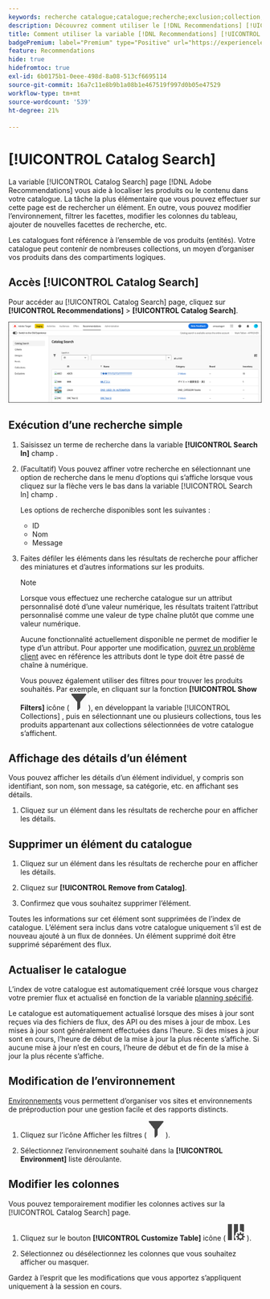 ```yaml
---
keywords: recherche catalogue;catalogue;recherche;exclusion;collection;filtre;recommandations
description: Découvrez comment utiliser le [!DNL Recommendations] [!UICONTROL Catalog Search] pour localiser des produits ou du contenu, supprimez des éléments de votre catalogue, etc.
title: Comment utiliser la variable [!DNL Recommendations] [!UICONTROL Catalog Search]?
badgePremium: label="Premium" type="Positive" url="https://experienceleague.adobe.com/docs/target/using/introduction/intro.html?lang=en#premium newtab=true" tooltip="Découvrez les fonctionnalités incluses dans Target Premium."
feature: Recommendations
hide: true
hidefromtoc: true
exl-id: 6b0175b1-0eee-498d-8a08-513cf6695114
source-git-commit: 16a7c11e8b9b1a08b1e467519f997d0b05e47529
workflow-type: tm+mt
source-wordcount: '539'
ht-degree: 21%

---
```


# [!UICONTROL Catalog Search]

La variable [!UICONTROL Catalog Search] page [!DNL Adobe Recommendations] vous aide à localiser les produits ou le contenu dans votre catalogue. La tâche la plus élémentaire que vous pouvez effectuer sur cette page est de rechercher un élément. En outre, vous pouvez modifier l’environnement, filtrer les facettes, modifier les colonnes du tableau, ajouter de nouvelles facettes de recherche, etc.

Les catalogues font référence à l’ensemble de vos produits (entités). Votre catalogue peut contenir de nombreuses collections, un moyen d’organiser vos produits dans des compartiments logiques.

## Accès [!UICONTROL Catalog Search]

Pour accéder au [!UICONTROL Catalog Search] page, cliquez sur **[!UICONTROL Recommendations]** > **[!UICONTROL Catalog Search]**.

![Page Recherche catalogue](/help/main/c-recommendations/c-products/assets/catalog-search-new.png)

## Exécution d’une recherche simple

1. Saisissez un terme de recherche dans la variable **[!UICONTROL Search In]** champ .

1. (Facultatif) Vous pouvez affiner votre recherche en sélectionnant une option de recherche dans le menu d’options qui s’affiche lorsque vous cliquez sur la flèche vers le bas dans la variable [!UICONTROL Search In] champ .

   Les options de recherche disponibles sont les suivantes :

   * ID
   * Nom
   * Message

1. Faites défiler les éléments dans les résultats de recherche pour afficher des miniatures et d’autres informations sur les produits.

   >[!NOTE]
   >
   > Lorsque vous effectuez une recherche catalogue sur un attribut personnalisé doté d’une valeur numérique, les résultats traitent l’attribut personnalisé comme une valeur de type chaîne plutôt que comme une valeur numérique.
   >
   >Aucune fonctionnalité actuellement disponible ne permet de modifier le type d’un attribut. Pour apporter une modification, [ouvrez un problème client](/help/main/cmp-resources-and-contact-information.md#reference_ACA3391A00EF467B87930A450050077C) avec en référence les attributs dont le type doit être passé de chaîne à numérique.

   Vous pouvez également utiliser des filtres pour trouver les produits souhaités. Par exemple, en cliquant sur la fonction **[!UICONTROL Show Filters]** icône ( ![Icône Afficher les filtres](/help/main/c-recommendations/c-products/assets/icon-show-filters.png) ), en développant la variable [!UICONTROL Collections] , puis en sélectionnant une ou plusieurs collections, tous les produits appartenant aux collections sélectionnées de votre catalogue s’affichent.

<!-- ### Perform an advanced search {#advanced-search}

You can use [!UICONTROL Advanced Search] to further refine your search results or to save your search results as a [collection](/help/main/c-recommendations/c-products/collections.md) or [exclusion](/help/main/c-recommendations/c-products/exclusions.md).

1. Click the **[!UICONTROL Advanced Search]** link.

   ![Advanced Search page](/help/main/c-recommendations/c-products/assets/advances-search.png)

1. Use the drop-down lists to specify the parameter, operator, and values for your search.

1. (Optional) Click **[!UICONTROL Add Rule]** to add an additional search rule.

   Each additional search rule is joined with the AND operator.

1. Click **[!UICONTROL Search]**.

1. (Optional) Click **[!UICONTROL Save As]**, then click **[!UICONTROL Collection]** or **[!UICONTROL Exclusion]**.

   ![Save as options](/help/main/c-recommendations/c-products/assets/save-as.png)

   For more information, see [Create a collection or exclusion based on Advanced Search](#save-as) below.-->

## Affichage des détails d’un élément

Vous pouvez afficher les détails d’un élément individuel, y compris son identifiant, son nom, son message, sa catégorie, etc. en affichant ses détails.

1. Cliquez sur un élément dans les résultats de recherche pour en afficher les détails.

## Supprimer un élément du catalogue

1. Cliquez sur un élément dans les résultats de recherche pour en afficher les détails.

1. Cliquez sur **[!UICONTROL Remove from Catalog]**.

1. Confirmez que vous souhaitez supprimer l’élément.

Toutes les informations sur cet élément sont supprimées de l’index de catalogue. L’élément sera inclus dans votre catalogue uniquement s’il est de nouveau ajouté à un flux de données. Un élément supprimé doit être supprimé séparément des flux.

## Actualiser le catalogue

L’index de votre catalogue est automatiquement créé lorsque vous chargez votre premier flux et actualisé en fonction de la variable [planning spécifié](/help/main/c-recommendations/c-products/feeds.md#steps).

Le catalogue est automatiquement actualisé lorsque des mises à jour sont reçues via des fichiers de flux, des API ou des mises à jour de mbox. Les mises à jour sont généralement effectuées dans l’heure. Si des mises à jour sont en cours, l’heure de début de la mise à jour la plus récente s’affiche. Si aucune mise à jour n’est en cours, l’heure de début et de fin de la mise à jour la plus récente s’affiche.

<!-- ## Create a collection or exclusion based on Advanced Search {#save-as}

You can create [collections](/help/main/c-recommendations/c-products/collections.md) or [exclusions](/help/main/c-recommendations/c-products/exclusions.md) using [!UICONTROL Advanced Search] on the [!UICONTROL Catalog Search] page ([!UICONTROL Recommendations] > [!UICONTROL Catalog Search] > [!UICONTROL Advanced Search]).

1. Perform an [advanced search](#advanced-search).

1. Click **[!UICONTROL Save As]**, then click **[!UICONTROL Collection]** or **[!UICONTROL Exclusion]**.

   ![Save as options](/help/main/c-recommendations/c-products/assets/save-as.png)

   >[!IMPORTANT]
   >
   >The [!UICONTROL Advanced Search] functionality is case-insensitive; however, products returned at the time of delivery are based on case-sensitive search. This mismatch might lead to confusion. Ensure that you consider case-sensitivity when you create collections or exclusions based on results using the [!UICONTROL Advanced Search] functionality. For example, if you perform a search for "Holiday," that initial search lists results containing "Holiday" and "holiday." If you then create a catalog with the intent to return products containing "holiday," only products containing "holiday" are returned. Products containing "Holiday" are not returned. Exclusions are handled in a similar fashion.-->

## Modification de l’environnement

[Environnements](/help/main/administrating-target/environments.md) vous permettent d’organiser vos sites et environnements de préproduction pour une gestion facile et des rapports distincts.

1. Cliquez sur l’icône Afficher les filtres ( ![Icône Afficher les filtres](/help/main/c-recommendations/c-products/assets/icon-show-filters.png) ).

1. Sélectionnez l’environnement souhaité dans la **[!UICONTROL Environment]** liste déroulante.

<!-- ## Modify the Catalog Search page (filters and columns)

You can temporarily modify the available filters and columns on the [!UICONTROL Catalog Search] page for the current session.

### Modify filters

You can add additional filter facets to the [!UICONTROL Catalog Search] page.

1. In the **[!UICONTROL Filters]** panel, click **[!UICONTROL Modify]**.

   ![Modify filters link](/help/main/c-recommendations/c-products/assets/modify-filters.png)

1. Select the desired search facets (ID, name, message, etc.), then click **[!UICONTROL Save]**.

   ![Add filters](/help/main/c-recommendations/c-products/assets/add-filters.png)

Keep in mind that the additional filter facets are available in the current session only.-->

## Modifier les colonnes

Vous pouvez temporairement modifier les colonnes actives sur la [!UICONTROL Catalog Search] page.

1. Cliquez sur le bouton **[!UICONTROL Customize Table]** icône (  ![Icône Personnaliser le tableau](/help/main/c-recommendations/c-products/assets/icon-customize-table.png) ).

1. Sélectionnez ou désélectionnez les colonnes que vous souhaitez afficher ou masquer.

Gardez à l’esprit que les modifications que vous apportez s’appliquent uniquement à la session en cours.
